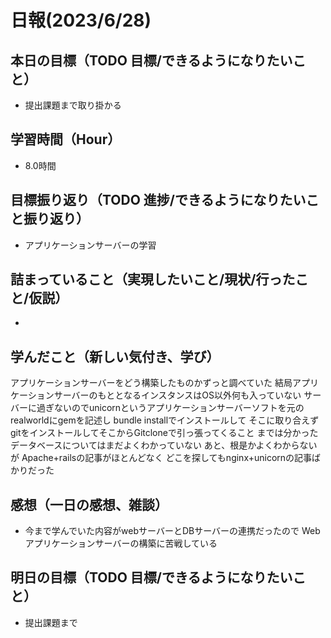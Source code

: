 # 日報(2023/6/28)

## 本日の目標（TODO 目標/できるようになりたいこと）

- 提出課題まで取り掛かる

## 学習時間（Hour）
- 8.0時間

## 目標振り返り（TODO 進捗/できるようになりたいこと振り返り）
- アプリケーションサーバーの学習

## 詰まっていること（実現したいこと/現状/行ったこと/仮説）

- 



## 学んだこと（新しい気付き、学び）

アプリケーションサーバーをどう構築したものかずっと調べていた
結局アプリケーションサーバーのもととなるインスタンスはOS以外何も入っていない
サーバーに過ぎないのでunicornというアプリケーションサーバーソフトを元のrealworldにgemを記述し
bundle installでインストールして
そこに取り合えずgitをインストールしてそこからGitcloneで引っ張ってくること
までは分かった
データベースについてはまだよくわかっていない
あと、根是かよくわからないが
Apache+railsの記事がほとんどなく
どこを探してもnginx+unicornの記事ばかりだった


## 感想（一日の感想、雑談）
- 今まで学んでいた内容がwebサーバーとDBサーバーの連携だったので
Webアプリケーションサーバーの構築に苦戦している
## 明日の目標（TODO 目標/できるようになりたいこと）

- 提出課題まで